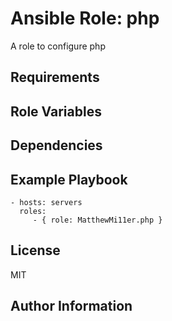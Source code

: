 # Ansible Role: php


A role to configure php

## Requirements

## Role Variables

## Dependencies

## Example Playbook

    - hosts: servers
      roles:
         - { role: MatthewMi11er.php }

## License

MIT

## Author Information

